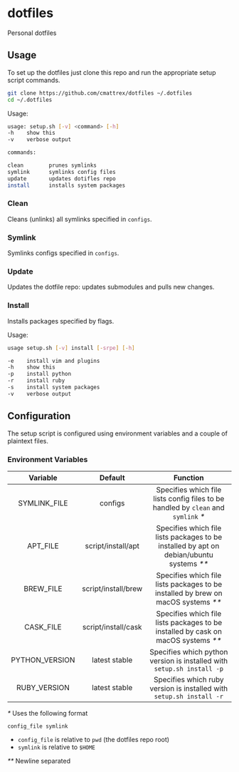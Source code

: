 # dotfiles

Personal dotfiles

## Usage

To set up the dotfiles just clone this repo and run the appropriate setup script commands.
```bash
git clone https://github.com/cmattrex/dotfiles ~/.dotfiles
cd ~/.dotfiles
```

Usage:
```bash
usage: setup.sh [-v] <command> [-h]
-h    show this
-v    verbose output

commands:

clean        prunes symlinks
symlink      symlinks config files
update       updates dotifles repo
install      installs system packages
```

### Clean

Cleans (unlinks) all symlinks specified in `configs`.

### Symlink

Symlinks configs specified in `configs`.

### Update

Updates the dotfile repo: updates submodules and pulls new changes.

### Install

Installs packages specified by flags.

Usage:
```bash
usage setup.sh [-v] install [-srpe] [-h]

-e    install vim and plugins
-h    show this
-p    install python
-r    install ruby
-s    install system packages
-v    verbose output
```
## Configuration

The setup script is configured using environment variables and a couple of
plaintext files.

### Environment Variables

|Variable|Default|Function|
|:-:|:-:|:-:|
|SYMLINK_FILE|configs|Specifies which file lists config files to be handled by `clean` and `symlink` _*_|
|APT_FILE|script/install/apt|Specifies which file lists packages to be installed by apt on debian/ubuntu systems _**_|
|BREW_FILE|script/install/brew|Specifies which file lists packages to be installed by brew on macOS systems _**_|
|CASK_FILE|script/install/cask|Specifies which file lists packages to be installed by cask on macOS systems _**_|
|PYTHON_VERSION|latest stable|Specifies which python version is installed with `setup.sh install -p`|
|RUBY_VERSION|latest stable|Specifies which ruby version is installed with `setup.sh install -r`|

_*_ Uses the following format
```plain
config_file symlink
```
* `config_file` is relative to `pwd` (the dotfiles repo root)
* `symlink` is relative to `$HOME`

_**_ Newline separated
